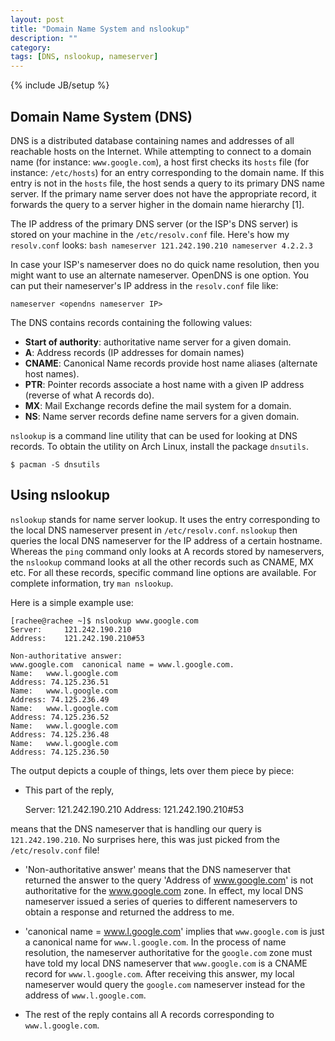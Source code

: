 ```yaml
---
layout: post
title: "Domain Name System and nslookup"
description: ""
category: 
tags: [DNS, nslookup, nameserver]
---
```

{% include JB/setup %}
## Domain Name System (DNS)
DNS is a distributed database containing names and addresses of all reachable hosts on the Internet. While attempting to connect to a domain name (for instance: `www.google.com`), a host first checks its `hosts` file (for instance: `/etc/hosts`) for an entry corresponding to the domain name. If this entry is not in the `hosts` file, the host sends a query to its primary DNS name server. If the primary name server does not have the appropriate record, it forwards the query to a server higher in the domain name hierarchy [1].

The IP address of the primary DNS server (or the ISP's DNS server) is stored on your machine in the `/etc/resolv.conf` file. Here's how my `resolv.conf` looks:
	```bash
	nameserver 121.242.190.210
	nameserver 4.2.2.3
	```

In case your ISP's nameserver does no do quick name resolution, then you might want to use an alternate nameserver. OpenDNS is one option. You can put their nameserver's IP address in the `resolv.conf` file like:

	nameserver <opendns nameserver IP>

The DNS contains records containing the following values:

* __Start of authority__: authoritative name server for a given domain.
* __A__: Address records (IP addresses for domain names)
* __CNAME__: Canonical Name records provide host name aliases (alternate host names).
* __PTR__: Pointer records associate a host name with a given IP address (reverse of what A records do).
* __MX__: Mail Exchange records define the mail system for a domain.
* __NS__: Name server records define name servers for a given domain.

`nslookup` is a command line utility that can be used for looking at DNS records. To obtain the utility on Arch Linux, install the package `dnsutils`.

	$ pacman -S dnsutils

## Using nslookup
`nslookup` stands for name server lookup. It uses the entry corresponding to the local DNS nameserver present in `/etc/resolv.conf`. `nslookup` then queries the local DNS nameserver for the IP address of a certain hostname. Whereas the `ping` command only looks at A records stored by nameservers, the `nslookup` command looks at all the other records such as CNAME, MX etc. For all these records, specific command line options are available. For complete information, try `man nslookup`.

Here is a simple example use:

	[rachee@rachee ~]$ nslookup www.google.com
	Server:		121.242.190.210
	Address:	121.242.190.210#53

	Non-authoritative answer:
	www.google.com	canonical name = www.l.google.com.
	Name:	www.l.google.com
	Address: 74.125.236.51
	Name:	www.l.google.com
	Address: 74.125.236.49
	Name:	www.l.google.com
	Address: 74.125.236.52
	Name:	www.l.google.com
	Address: 74.125.236.48
	Name:	www.l.google.com
	Address: 74.125.236.50

The output depicts a couple of things, lets over them piece by piece:

* This part of the reply,

	Server:		121.242.190.210
	Address:	121.242.190.210#53

means that the DNS nameserver that is handling our query is `121.242.190.210`. No surprises here, this was just picked from the `/etc/resolv.conf` file!

* 'Non-authoritative answer' means that the DNS nameserver that returned the answer to the query 'Address of www.google.com' is not authoritative for the www.google.com zone. In effect, my local DNS nameserver issued a series of queries to different nameservers to obtain a response and returned the address to me.

* 'canonical name = www.l.google.com' implies that `www.google.com` is just a canonical name for `www.l.google.com`. In the process of name resolution, the nameserver authoritative for the `google.com` zone must have told my local DNS nameserver that `www.google.com` is a CNAME record for `www.l.google.com`. After receiving this answer, my local nameserver would query the `google.com` nameserver instead for the address of `www.l.google.com`. 

* The rest of the reply contains all A records corresponding to `www.l.google.com`.


